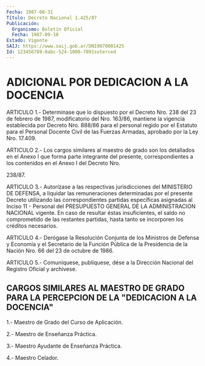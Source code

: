 ```yaml
---
Fecha: 1987-08-31
Título: Decreto Nacional 1.425/87
Publicación:
  Organismo: Boletín Oficial
  Fecha: 1987-09-10
Estado: Vigente
SAIJ: https://www.saij.gob.ar/DN19870001425
Id: 123456789-0abc-524-1000-7891soterced
---
```

# ADICIONAL POR DEDICACION A LA DOCENCIA

<a id="1"></a>
ARTICULO  1.-  Determínase que lo dispuesto por el Decreto Nro. 238 del 23 de febrero  de 1987, modificatorio del Nro. 163/86, mantiene la vigencia establecida  por  Decreto  Nro. 888/86 para el personal regido  por  el  Estatuto para el Personal  Docente  Civil  de  las Fuerzas Armadas, aprobado por la Ley Nro. 17.409.

<a id="2"></a>
ARTICULO  2.-  Los  cargos  similares  al  maestro de grado son los detallados en el Anexo I que forma parte integrante  del  presente, correspondientes  a  los contenidos en el Anexo I del Decreto  Nro.

238/87.

<a id="3"></a>
ARTICULO  3.-  Autorízase  a  las  respectivas  jurisdicciones  del MINISTERIO  DE  DEFENSA, a liquidar las remuneraciones determinadas por el presente Decreto  utilizando  las  correspondientes partidas específicas  asignadas  al  Inciso  11 - Personal  del  PRESUPUESTO GENERAL DE LA ADMINISTRACION NACIONAL  vigente. En caso de resultar éstas  insuficientes,  el saldo no comprometido  de  las  restantes partidas,  hasta  tanto  se  incorporen  los  créditos  necesarios.

<a id="4"></a>
ARTICULO  4.-  Derógase  la Resolución Conjunta de los Ministros de Defensa y Economía y el Secretario  de  la  Función  Pública  de la Presidencia  de  la  Nación  Nro.  66  del  23  de octubre de 1986.

<a id="5"></a>
ARTICULO  5.- Comuníquese, publíquese, dése a la Dirección Nacional del Registro Oficial y archívese.

## CARGOS  SIMILARES  AL  MAESTRO  DE  GRADO  PARA LA PERCEPCION DE LA "DEDICACION A LA DOCENCIA"

<a id="1"></a>
1.- Maestro de Grado del Curso de Aplicación.

2.- Maestro de Enseñanza Práctica.

3.- Maestro Ayudante de Enseñanza Práctica.

4.- Maestro Celador.